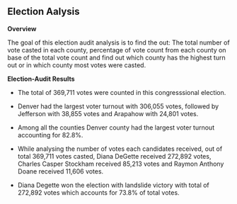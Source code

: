 ## Election Aalysis

**Overview**

The goal of this election audit analysis is to find the out: The total number of vote casted in each county, percentage of vote count from each county on base of the total vote count and find out which county has the highest turn out or in which county most votes were casted.

**Election-Audit Results**

* The total of 369,711 votes were counted in this congresssional election.

* Denver had the largest voter turnout with 306,055 votes, followed by Jefferson with 38,855 votes and Arapahow with 24,801 votes. 

* Among all the counties Denver county had the largest voter turnout accounting for 82.8%.

* While analysing the number of votes each candidates received, out of total 369,711 votes casted, Diana DeGette received 272,892 votes, Charles Casper Stockham received 85,213 votes and Raymon Anthony Doane received 11,606 votes.

* Diana Degette won the election with landslide victory with total of 272,892 votes which accounts for 73.8% of total votes.